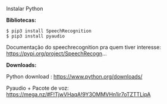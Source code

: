 Instalar Python

**Bibliotecas:**
~~~~
$ pip3 install SpeechRecognition
$ pip3 install pyaudio
~~~~

Documentação do speechrecognition pra quem tiver interesse:  https://pypi.org/project/SpeechRecogn...

**Downloads:**

Python download : <https://www.python.org/downloads/>

Pyaudio + Pacote de voz: <https://mega.nz/#F!TjwVHaqA!9Y3OMMVHn1ir7oTZTTLipA>
